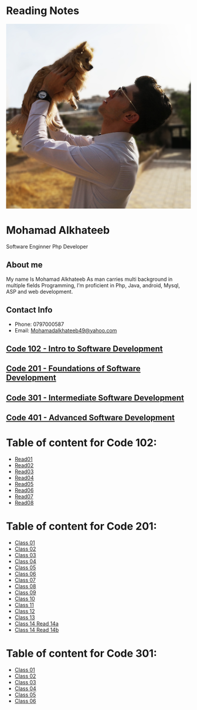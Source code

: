 # Reading Notes






![My Image](images/D.jpg)


# Mohamad Alkhateeb
Software Enginner
Php Developer

## About me
My name Is Mohamad Alkhateeb
As man carries multi background in multiple fields Programming,  I’m proficient in Php, Java, android, Mysql, ASP and web development.

## Contact Info
- Phone: 0797000587
- Email: Mohamadalkhateeb49@yahoo.com

## [Code 102 - Intro to Software Development](102)
## [Code 201 - Foundations of Software Development](201)
## [Code 301 - Intermediate Software Development](301)
## [Code 401 - Advanced Software Development](401)



# Table of content for Code 102:
- [Read01](https://alkhateeb49.github.io/reading-notes-102/read01)
- [Read02](https://alkhateeb49.github.io/reading-notes-102/read02)
- [Read03](https://alkhateeb49.github.io/reading-notes-102/read03)
- [Read04](https://alkhateeb49.github.io/reading-notes-102/read04)
- [Read05](https://alkhateeb49.github.io/reading-notes-102/read05)
- [Read06](https://alkhateeb49.github.io/reading-notes-102/read06b)
- [Read07](https://alkhateeb49.github.io/reading-notes-102/read07)
- [Read08](https://alkhateeb49.github.io/reading-notes-102/read08)

# Table of content for Code 201:
* [Class 01](https://alkhateeb49.github.io/reading-notes-201/class-01)
* [Class 02](https://alkhateeb49.github.io/reading-notes-201/class-02)
* [Class 03](https://alkhateeb49.github.io/reading-notes-201/class-03)
* [Class 04](https://alkhateeb49.github.io/reading-notes-201/class-04)
* [Class 05](https://alkhateeb49.github.io/reading-notes-201/class-05)
* [Class 06](https://alkhateeb49.github.io/reading-notes-201/class-06)
* [Class 07](https://alkhateeb49.github.io/reading-notes-201/class-07)
* [Class 08](https://alkhateeb49.github.io/reading-notes-201/class-08)
* [Class 09](https://alkhateeb49.github.io/reading-notes-201/class-09)
* [Class 10](https://alkhateeb49.github.io/reading-notes-201/class-10)
* [Class 11](https://alkhateeb49.github.io/reading-notes-201/class-11)
* [Class 12](https://alkhateeb49.github.io/reading-notes-201/class-12)
* [Class 13](https://alkhateeb49.github.io/reading-notes-201/class-13)
* [Class 14 Read 14a](https://alkhateeb49.github.io/reading-notes-201/class-14a)
* [Class 14 Read 14b](https://alkhateeb49.github.io/reading-notes-201/class-14b)

# Table of content for Code 301:
* [Class 01](https://alkhateeb49.github.io/reading-notes-301/class-01)
* [Class 02](https://alkhateeb49.github.io/reading-notes-301/class-02)
* [Class 03](https://alkhateeb49.github.io/reading-notes-301/class-03)
* [Class 04](https://alkhateeb49.github.io/reading-notes-301/class-04)
* [Class 05](https://alkhateeb49.github.io/reading-notes-301/class-05)
* [Class 06](https://alkhateeb49.github.io/reading-notes-301/class-06)
